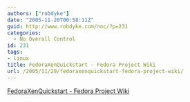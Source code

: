 ```yaml
---
authors: ["robdyke"]
date: "2005-11-20T00:58:11Z"
guid: http://www.robdyke.com/noc/?p=231
categories:
  - No Overall Control
id: 231
tags:
- linux
title: FedoraXenQuickstart - Fedora Project Wiki
url: /2005/11/20/fedoraxenquickstart-fedora-project-wiki/
---
```

[FedoraXenQuickstart - Fedora Project Wiki](http://www.fedoraproject.org/wiki/FedoraXenQuickstart)
